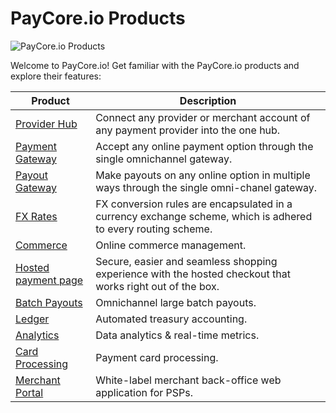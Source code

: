 # PayCore.io Products

![PayСore.io Products](/images/cubes.jpg)

Welcome to PayCore.io! Get familiar with the PayCore.io products and explore their features:

| Product                                       | Description                                                                                                      |
|-----------------------------------------------|------------------------------------------------------------------------------------------------------------------|
| [Provider Hub](/products/provider-hub/)       | Connect any provider or merchant account of any payment provider into the one hub.                               |
| [Payment Gateway](/products/payment-gateway/) | Accept any online payment option through the single omnichannel gateway.                                         |
| [Payout Gateway](/products/payout-gateway/)   | Make payouts on any online option in multiple ways through the single omni-chanel gateway.                       |
| [FX Rates](/products/fx-rates/)               | FX conversion rules are encapsulated in a currency exchange scheme, which is adhered to every routing scheme.    |
| [Commerce](/products/commerce/)               | Online commerce management.                                                                                      |
| [Hosted payment page](/products/hpp/)         | Secure, easier and seamless shopping experience with the hosted checkout that works right out of the box.        |
| [Batch Payouts](/products/batch-payouts/)     | Omnichannel large batch payouts.                                                                                 |
| [Ledger](/products/ledger/)                   | Automated treasury accounting.                                                                                   |
| [Analytics](/products/analytics/)             | Data analytics & real-time metrics.                                                                              |
| [Card Processing](#)                          | Payment card processing.                                                                                         |
| [Merchant Portal](#)                          | White-label merchant back-office web application for PSPs.                                                       |